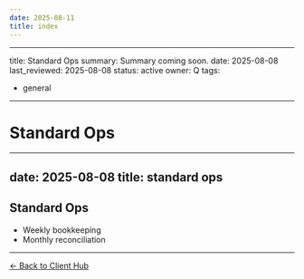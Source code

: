 ```yaml
---
date: 2025-08-11
title: index
---
```

---
title: Standard Ops
summary: Summary coming soon.
date: 2025-08-08
last_reviewed: 2025-08-08
status: active
owner: Q
tags:
- general
---
# Standard Ops

---
date: 2025-08-08
title: standard ops
---
## Standard Ops
- Weekly bookkeeping
- Monthly reconciliation

---
[← Back to Client Hub](https://www.builtbyrays.com/Client-Vault/portal)
